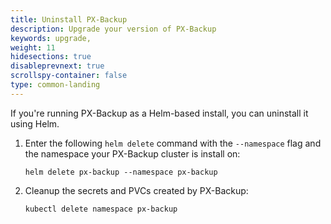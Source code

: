 ```yaml
---
title: Uninstall PX-Backup
description: Upgrade your version of PX-Backup
keywords: upgrade,
weight: 11
hidesections: true
disableprevnext: true
scrollspy-container: false
type: common-landing
---
```


If you're running PX-Backup as a Helm-based install, you can uninstall it using Helm.

1. Enter the following `helm delete` command with the `--namespace` flag and the namespace your PX-Backup cluster is install on:

    ```text
    helm delete px-backup --namespace px-backup
    ```

2. Cleanup the secrets and PVCs created by PX-Backup:

    ```text
    kubectl delete namespace px-backup
    ```